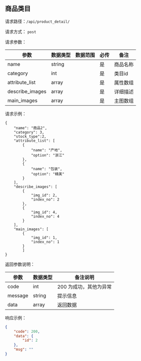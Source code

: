 ## 商品类目


请求路径：`/api/product_detail/`

请求方式： `post`

请求参数： 

| 参数      | 数据类型 | 数据范围 | 必传 | 备注                                             |
| --------- | -------- | -------- | ---- | ------------------------------------------------ |
| name | string    |          | 是   | 商品名称 |
| category | int    |          | 是   | 类目id |
| attribute_list | array    |          | 是  | 属性数组 |
| describe_images | array    |          | 是   | 详细描述 |
| main_images | array    |          | 是  | 主图数组 |


请求示例：

```
{
    "name": "商品2",
    "category": 3,
    "stock_type":2,
    "attribute_list": [
        {
            "name": "产地",
            "option": "浙江"
        },
        {
            "name": "包装",
            "option": "精美"
        }
    ],
    "describe_images": [
        {
            "img_id": 2,
            "index_no": 2
        },
        {
            "img_id": 4,
            "index_no": 4
        }
    ],
    "main_images": [
    	{
            "img_id": 1,
            "index_no": 1
        }
    	]
}
```



返回参数说明：

| 参数    | 数据类型 | 备注说明               |
| ------- | -------- | ---------------------- |
| code    | int      | 200 为成功，其他为异常 |
| message | string   | 提示信息               |
| data    | array    | 返回数据               |

响应示例：

```json
{
    "code": 200,
    "data": {
        "id": 2
    },
    "msg": ""
}
```